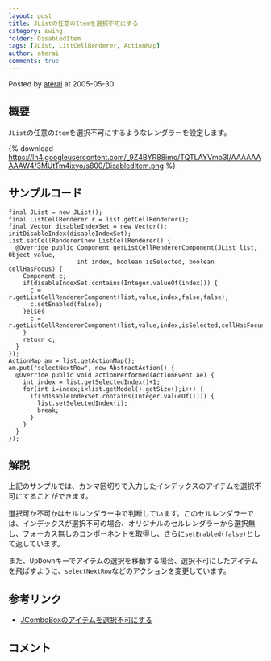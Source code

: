 ```yaml
---
layout: post
title: JListの任意のItemを選択不可にする
category: swing
folder: DisabledItem
tags: [JList, ListCellRenderer, ActionMap]
author: aterai
comments: true
---
```


Posted by [aterai](http://terai.xrea.jp/aterai.html) at 2005-05-30

## 概要
`JList`の任意の`Item`を選択不可にするようなレンダラーを設定します。

{% download https://lh4.googleusercontent.com/_9Z4BYR88imo/TQTLAYVmo3I/AAAAAAAAAW4/3MUtTm4ixyo/s800/DisabledItem.png %}

## サンプルコード
<pre class="prettyprint"><code>final JList = new JList();
final ListCellRenderer r = list.getCellRenderer();
final Vector disableIndexSet = new Vector();
initDisableIndex(disableIndexSet);
list.setCellRenderer(new ListCellRenderer() {
  @Override public Component getListCellRendererComponent(JList list, Object value,
                   int index, boolean isSelected, boolean cellHasFocus) {
    Component c;
    if(disableIndexSet.contains(Integer.valueOf(index))) {
      c = r.getListCellRendererComponent(list,value,index,false,false);
      c.setEnabled(false);
    }else{
      c = r.getListCellRendererComponent(list,value,index,isSelected,cellHasFocus);
    }
    return c;
  }
});
ActionMap am = list.getActionMap();
am.put("selectNextRow", new AbstractAction() {
  @Override public void actionPerformed(ActionEvent ae) {
    int index = list.getSelectedIndex()+1;
    for(int i=index;i&lt;list.getModel().getSize();i++) {
      if(!disableIndexSet.contains(Integer.valueOf(i))) {
        list.setSelectedIndex(i);
        break;
      }
    }
  }
});
</code></pre>

## 解説
上記のサンプルでは、カンマ区切りで入力したインデックスのアイテムを選択不可にすることができます。

選択可か不可かはセルレンダラー中で判断しています。このセルレンダラーでは、インデックスが選択不可の場合、オリジナルのセルレンダラーから選択無し、フォーカス無しのコンポーネントを取得し、さらに`setEnabled(false)`として返しています。

また、<kbd>Up</kbd><kbd>Down</kbd>キーでアイテムの選択を移動する場合、選択不可にしたアイテムを飛ばすように、`selectNextRow`などのアクションを変更しています。

## 参考リンク
- [JComboBoxのアイテムを選択不可にする](http://terai.xrea.jp/Swing/DisableItemComboBox.html)

<!-- dummy comment line for breaking list -->

## コメント
